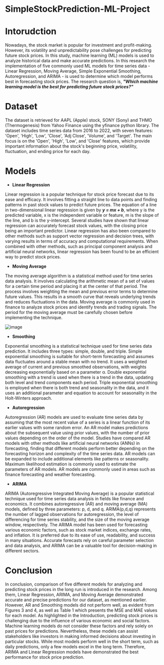 # SimpleStockPrediction-ML-Project

# Intorudction 

Nowadays, the stock market is popular for investment and profit-making. However, its volatility and unpredictability pose challenges for predicting future stock prices. In this study, machine learning (ML) models is used to analyze historical data and make accurate predictions. In this research the implementation of five commonly used ML models for time series data - Linear Regression, Moving Average, Simple Exponential Smoothing, Autoregression, and ARIMA - is used to determine which model performs best in forecasting stock prices. The research question is, ***"Which machine learning model is the best for predicting future stock prices?"***

# Dataset 

The dataset is retrieved for AAPL (Apple) stock, SONY (Sony) and THMO (Thermogenesis) from Yahoo Finance using the yfinance python library. The dataset includes time series data from 2016 to 2022, with seven features: 'Open', 'High', 'Low', 'Close', 'Adj Close', 'Volume', and 'Target'. The main focus is on the 'Open', 'High', 'Low', and 'Close' features, which provide important information about the stock's beginning price, volatility, fluctuation, and ending price for each day. 

# Models

* **Linear Regression**

Linear regression is a popular technique for stock price forecast due to its ease and efficacy. It involves fitting a straight line to data points and finding patterns in past stock values to predict future prices. The equation of a line in two-dimensional linear regression is given by ***y = mx + b***, where y is the predicted variable, x is the independent variable or feature, m is the slope of the line, and b is the y-intercept. Several studies have shown that linear regression can accurately forecast stock values, with the closing price being an important predictor. Linear regression has also been compared to other methods such as support vector regression and decision trees, with varying results in terms of accuracy and computational requirements. When combined with other methods, such as principal component analysis and artificial neural networks, linear regression has been found to be an efficient way to predict stock prices.

* **Moving Average** 

The moving average algorithm is a statistical method used for time series data analysis. It involves calculating the arithmetic mean of a set of values for a certain time period and placing it at the center of that period. The process involves weighting the mean and previous error terms to determine future values. This results in a smooth curve that reveals underlying trends and reduces fluctuations in the data. Moving average is commonly used in finance to analyze stock prices and identify trends and trading signals. The period for the moving average must be carefully chosen before implementing the technique.

![image](https://user-images.githubusercontent.com/92218899/224563123-19ee389e-7eac-4530-8467-987bc57c9d80.png)

* **Smoothing**

Exponential smoothing is a statistical technique used for time series data prediction. It includes three types: simple, double, and triple. Simple exponential smoothing is suitable for short-term forecasting and assumes data fluctuates around a stable mean with no trend. It uses a weighted average of current and previous smoothed observations, with weights decreasing exponentially based on a parameter α. Double exponential smoothing with a trend is used when there is a trend in the data, updating both level and trend components each period. Triple exponential smoothing is employed when there is both trend and seasonality in the data, and it uses an additional parameter and equation to account for seasonality in the Holt-Winters approach.

* **Autoregression**

Autoregression (AR) models are used to evaluate time series data by assuming that the most recent value of a series is a linear function of its earlier values with some random error. An AR model makes predictions about the subsequent value using prior values, with the number of prior values depending on the order of the model. Studies have compared AR models with other methods like artificial neural networks (ANNs) in forecasting, finding that different models perform better depending on the forecasting horizon and complexity of the time series data. AR models can be expanded to include additional elements like patterns or seasonality. Maximum likelihood estimation is commonly used to estimate the parameters of AR models. AR models are commonly used in areas such as finance forecasting and weather forecasting.

* **ARIMA**

ARIMA (Autoregressive Integrated Moving Average) is a popular statistical technique used for time series data analysis in fields like finance and economics. It combines autoregressive (AR) and moving average (MA) models, defined by three parameters: p, d, and q. ARIMA(p,d,q) represents the number of lagged observations for autoregression, the level of differencing for time series stability, and the size of the moving average window, respectively. The ARIMA model has been used for forecasting various economic factors, such as stock market indices, exchange rates, and inflation. It is preferred due to its ease of use, readability, and success in many situations. Accurate forecasts rely on careful parameter selection and data analysis, and ARIMA can be a valuable tool for decision-making in different sectors.

# Conclusion 

In conclusion, comparison of five different models for analyzing and predicting stock prices in the long run is introduced in the research. Among them, Linear Regression, ARIMA, and Moving Average demonstrated accurate and precise predictions for our dataset, as mentioned earlier. However, AR and Smoothing models did not perform well, as evident from Figures 3 and 4, as well as Table 1 which presents the MSE and MAE values for each model. As highlighted in the Introduction, predicting stock prices is challenging due to the influence of various economic and social factors. Machine learning models do not consider these factors and rely solely on past prices for predictions. Nevertheless, these models can assist stakeholders like investors in making informed decisions about investing in particular stocks. While most models perform well in the short term, such as daily predictions, only a few models excel in the long term. Therefore, ARIMA and Linear Regression models have demonstrated the best performance for stock price prediction.


